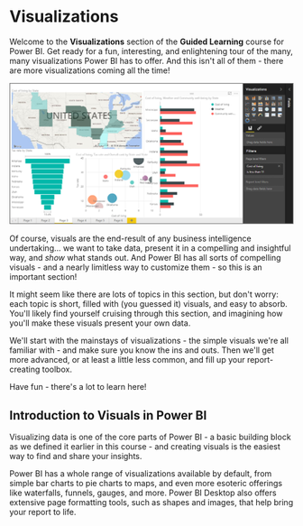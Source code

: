 <properties
   pageTitle="Introduction to Visuals in Power BI"
   description="Visuals are at the heart of Power BI"
   services="powerbi"
   documentationCenter=""
   authors="davidiseminger"
   manager="mblythe"
   backup=""
   editor=""
   tags=""
   qualityFocus="no"
   qualityDate=""
   featuredVideoId="SYk_gWrtKvM"
   featuredVideoThumb=""
   courseDuration="2m"/>

<tags
   ms.service="powerbi"
   ms.devlang="NA"
   ms.topic="get-started-article"
   ms.tgt_pltfrm="NA"
   ms.workload="powerbi"
   ms.date="09/29/2016"
   ms.author="davidi"/>

# Visualizations

Welcome to the <bpt id="p1">**</bpt>Visualizations<ept id="p1">**</ept> section of the <bpt id="p2">**</bpt>Guided Learning<ept id="p2">**</ept> course for Power BI. Get ready for a fun, interesting, and enlightening tour of the many, many visualizations Power BI has to offer. And this isn't all of them - there are more visualizations coming all the time!

![](media/powerbi-learning-3-1-intro-visualizations/3-1_1.png)

Of course, visuals are the end-result of any business intelligence undertaking... we want to take data, present it in a compelling and insightful way, and <bpt id="p1">*</bpt>show<ept id="p1">*</ept> what stands out. And Power BI has all sorts of compelling visuals - and a nearly limitless way to customize them - so this is an important section!

It might seem like there are lots of topics in this section, but don't worry: each topic is short, filled with (you guessed it) visuals, and easy to absorb. You'll likely find yourself cruising through this section, and imagining how you'll make these visuals present your own data.

We'll start with the mainstays of visualizations - the simple visuals we're all familiar with - and make sure you know the ins and outs. Then we'll get more advanced, or at least a little less common, and fill up your report-creating toolbox.

Have fun - there's a lot to learn here!

## Introduction to Visuals in Power BI

Visualizing data is one of the core parts of Power BI - a basic building block as we defined it earlier in this course - and creating visuals is the easiest way to find and share your insights.

Power BI has a whole range of visualizations available by default, from simple bar charts to pie charts to maps, and even more esoteric offerings like waterfalls, funnels, gauges, and more. Power BI Desktop also offers extensive page formatting tools, such as shapes and images, that help bring your report to life.
